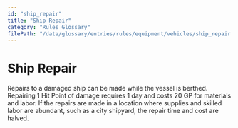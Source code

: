 ```yaml
---
id: "ship_repair"
title: "Ship Repair"
category: "Rules Glossary"
filePath: "/data/glossary/entries/rules/equipment/vehicles/ship_repair.md"
---
```

# Ship Repair
Repairs to a damaged ship can be made while the vessel is berthed. Repairing 1 Hit Point of damage requires 1 day and costs 20 GP for materials and labor. If the repairs are made in a location where supplies and skilled labor are abundant, such as a city shipyard, the repair time and cost are halved.